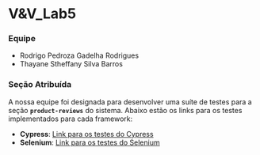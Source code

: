 # V&V_Lab5

### Equipe

- Rodrigo Pedroza Gadelha Rodrigues
- Thayane Stheffany Silva Barros

### Seção Atribuída

A nossa equipe foi designada para desenvolver uma suíte de testes para a seção **`product-reviews`** do sistema. Abaixo estão os links para os testes implementados para cada framework:

- **Cypress**: [Link para os testes do Cypress](https://github.com/ThayaneStheffanyBarros/V-V_Lab5/blob/main/gui-testing-cypress-selenium/cypress/e2e/product-reviews.cy.js)
- **Selenium**: [Link para os testes do Selenium](https://github.com/ThayaneStheffanyBarros/V-V_Lab5/blob/main/gui-testing-cypress-selenium/selenium/e2e/product-reviews.js)
